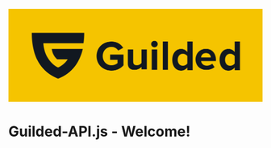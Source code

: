 ![Guilded Logo](/assets/img/Guilded_Logomark_Wordmark_Color.png "Guilded")

# Guilded-API.js - Welcome!

